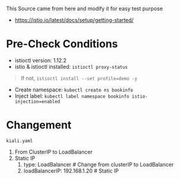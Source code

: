 This Source came from here and modify it for easy test purpose 
 - https://istio.io/latest/docs/setup/getting-started/

# Pre-Check Conditions 
- istioctl version: 1.12.2
- istio & istioctl installed: `istioctl proxy-status` 
> If not, `istioctl install --set profile=demo -y`
- Create namespace: `kubectl create ns bookinfo` 
- Inject label: `kubectl label namespace bookinfo istio-injection=enabled` 

# Changement 
`kiali.yaml`
1. From ClusterIP to LoadBalancer  
2. Static IP   
    1. type: LoadBalancer                   # Change from clusterIP to LoadBalancer   
    2. loadBalancerIP: 192.168.1.20         # Static IP